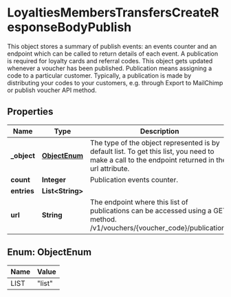 

# LoyaltiesMembersTransfersCreateResponseBodyPublish

This object stores a summary of publish events: an events counter and an endpoint which can be called to return details of each event. A publication is required for loyalty cards and referral codes. This object gets updated whenever a voucher has been published. Publication means assigning a code to a particular customer. Typically, a publication is made by distributing your codes to your customers, e.g. through Export to MailChimp or publish voucher API method.

## Properties

| Name | Type | Description |
|------------ | ------------- | ------------- |
|**_object** | [**ObjectEnum**](#ObjectEnum) | The type of the object represented is by default list. To get this list, you need to make a call to the endpoint returned in the url attribute. |
|**count** | **Integer** | Publication events counter. |
|**entries** | **List&lt;String&gt;** |  |
|**url** | **String** | The endpoint where this list of publications can be accessed using a GET method. /v1/vouchers/{voucher_code}/publications |



## Enum: ObjectEnum

| Name | Value |
|---- | -----|
| LIST | &quot;list&quot; |




